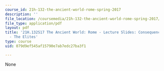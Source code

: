 ```yaml
---
course_id: 21h-132-the-ancient-world-rome-spring-2017
description: ''
file_location: /coursemedia/21h-132-the-ancient-world-rome-spring-2017/079d9ef545af15790e7ab7edc27ba3f1_MIT21H_132S17_ConseqncsElit.pdf
file_type: application/pdf
layout: pdf
title: '21H.132S17 The Ancient World: Rome - Lecture Slides: Consequences of Empire
  - The Elites'
type: course
uid: 079d9ef545af15790e7ab7edc27ba3f1

---
```

None